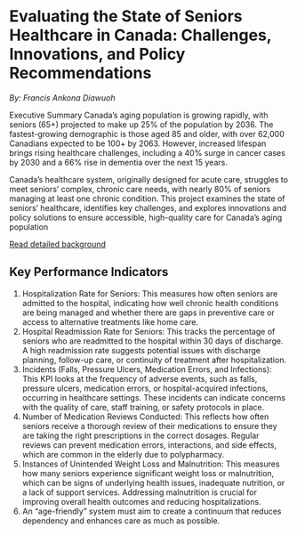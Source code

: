 # Evaluating the State of Seniors Healthcare in Canada: Challenges, Innovations, and Policy Recommendations

*By: Francis Ankona Diawuoh*

Executive Summary
Canada’s aging population is growing rapidly, with seniors (65+) projected to make up 25% of the population by 2036. The fastest-growing demographic is those aged 85 and older, with over 62,000 Canadians expected to be 100+ by 2063. However, increased lifespan brings rising healthcare challenges, including a 40% surge in cancer cases by 2030 and a 66% rise in dementia over the next 15 years.

Canada’s healthcare system, originally designed for acute care, struggles to meet seniors’ complex, chronic care needs, with nearly 80% of seniors managing at least one chronic condition. This project examines the state of seniors’ healthcare, identifies key challenges, and explores innovations and policy solutions to ensure accessible, high-quality care for Canada’s aging population

[Read detailed background](Background.md)

## Key Performance Indicators
1.	Hospitalization Rate for Seniors: This measures how often seniors are admitted to the hospital, indicating how well chronic health conditions are being managed and whether there are gaps in preventive care or access to alternative treatments like home care.
2.	Hospital Readmission Rate for Seniors: This tracks the percentage of seniors who are readmitted to the hospital within 30 days of discharge. A high readmission rate suggests potential issues with discharge planning, follow-up care, or continuity of treatment after hospitalization.
3.	Incidents (Falls, Pressure Ulcers, Medication Errors, and Infections): This KPI looks at the frequency of adverse events, such as falls, pressure ulcers, medication errors, or hospital-acquired infections, occurring in healthcare settings. These incidents can indicate concerns with the quality of care, staff training, or safety protocols in place.
4.	Number of Medication Reviews Conducted: This reflects how often seniors receive a thorough review of their medications to ensure they are taking the right prescriptions in the correct dosages. Regular reviews can prevent medication errors, interactions, and side effects, which are common in the elderly due to polypharmacy.
5.	Instances of Unintended Weight Loss and Malnutrition: This measures how many seniors experience significant weight loss or malnutrition, which can be signs of underlying health issues, inadequate nutrition, or a lack of support services. Addressing malnutrition is crucial for improving overall health outcomes and reducing hospitalizations.
6.	An “age-friendly” system must aim to create a continuum that reduces dependency and enhances care as much as possible.




